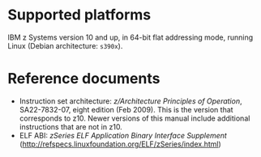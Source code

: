 # Supported platforms

IBM z Systems version 10 and up, in 64-bit flat addressing mode,
running Linux (Debian architecture: `s390x`).

# Reference documents

* Instruction set architecture:
   _z/Architecture Principles of Operation_,
   SA22-7832-07, eight edition (Feb 2009).
   This is the version that corresponds to z10.
   Newer versions of this manual include additional instructions
   that are not in z10.
* ELF ABI:
   _zSeries ELF Application Binary Interface Supplement_
   (http://refspecs.linuxfoundation.org/ELF/zSeries/index.html)
